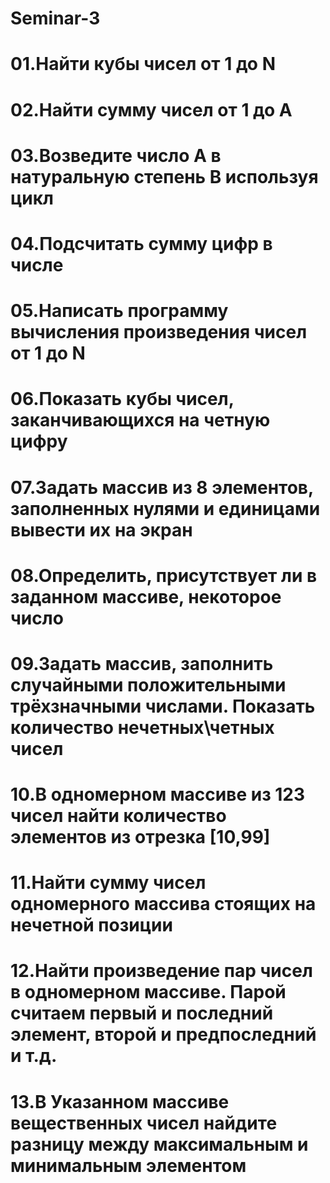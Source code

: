 # Seminar-3
# 01.Найти кубы чисел от 1 до N
# 02.Найти сумму чисел от 1 до А
# 03.Возведите число А в натуральную степень B используя цикл
# 04.Подсчитать сумму цифр в числе
# 05.Написать программу вычисления произведения чисел от 1 до N
# 06.Показать кубы чисел, заканчивающихся на четную цифру
# 07.Задать массив из 8 элементов, заполненных нулями и единицами вывести их на экран
# 08.Определить, присутствует ли в заданном массиве, некоторое число
# 09.Задать массив, заполнить случайными положительными трёхзначными числами. Показать количество нечетных\четных чисел
# 10.В одномерном массиве из 123 чисел найти количество элементов из отрезка [10,99]
# 11.Найти сумму чисел одномерного массива стоящих на нечетной позиции
# 12.Найти произведение пар чисел в одномерном массиве. Парой считаем первый и последний элемент, второй и предпоследний и т.д.
# 13.В Указанном массиве вещественных чисел найдите разницу между максимальным и минимальным элементом
